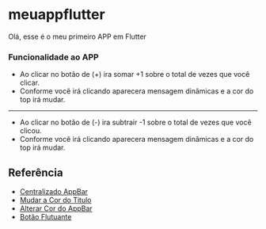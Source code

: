 # meuappflutter
Olá, esse é o meu primeiro APP em Flutter
### Funcionalidade ao APP
- Ao clicar no botão de (+) ira somar +1 sobre o total de vezes que você clicar.
- Conforme você irá clicando aparecera mensagem dinâmicas e a cor do top irá mudar.
---
- Ao clicar no botão de (-) ira subtrair -1 sobre o total de vezes que você clicou.
- Conforme você irá clicando aparecera mensagem dinâmicas e a cor do top irá mudar.


## Referência

 - [Centralizado AppBar](https://cursos.alura.com.br/forum/topico-appbar-nao-centralizado-117367)
 - [Mudar a Cor do Titulo](https://stackoverflow.com/a/53463604)
 - [Alterar Cor do AppBar](https://stackoverflow.com/a/62176070)
 - [Botão Flutuante](https://medium.com/@wartelski/flutter-3-floating-action-buttons-949be319df82)
